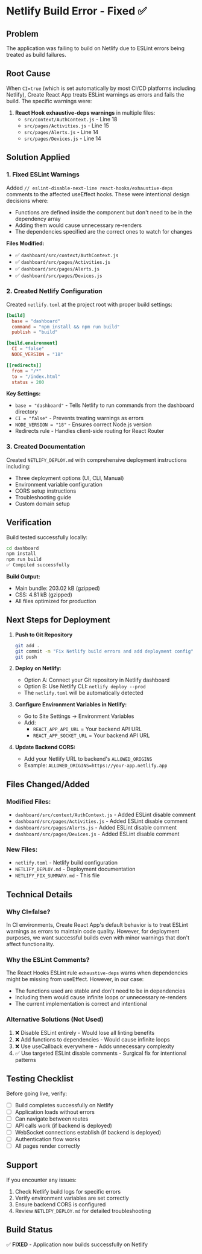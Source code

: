 # Netlify Build Error - Fixed ✅

## Problem
The application was failing to build on Netlify due to ESLint errors being treated as build failures.

## Root Cause
When `CI=true` (which is set automatically by most CI/CD platforms including Netlify), Create React App treats ESLint warnings as errors and fails the build. The specific warnings were:

1. **React Hook exhaustive-deps warnings** in multiple files:
   - `src/context/AuthContext.js` - Line 18
   - `src/pages/Activities.js` - Line 15
   - `src/pages/Alerts.js` - Line 14
   - `src/pages/Devices.js` - Line 14

## Solution Applied

### 1. Fixed ESLint Warnings

Added `// eslint-disable-next-line react-hooks/exhaustive-deps` comments to the affected useEffect hooks. These were intentional design decisions where:
- Functions are defined inside the component but don't need to be in the dependency array
- Adding them would cause unnecessary re-renders
- The dependencies specified are the correct ones to watch for changes

**Files Modified:**
- ✅ `dashboard/src/context/AuthContext.js`
- ✅ `dashboard/src/pages/Activities.js`
- ✅ `dashboard/src/pages/Alerts.js`
- ✅ `dashboard/src/pages/Devices.js`

### 2. Created Netlify Configuration

Created `netlify.toml` at the project root with proper build settings:

```toml
[build]
  base = "dashboard"
  command = "npm install && npm run build"
  publish = "build"

[build.environment]
  CI = "false"
  NODE_VERSION = "18"

[[redirects]]
  from = "/*"
  to = "/index.html"
  status = 200
```

**Key Settings:**
- `base = "dashboard"` - Tells Netlify to run commands from the dashboard directory
- `CI = "false"` - Prevents treating warnings as errors
- `NODE_VERSION = "18"` - Ensures correct Node.js version
- Redirects rule - Handles client-side routing for React Router

### 3. Created Documentation

Created `NETLIFY_DEPLOY.md` with comprehensive deployment instructions including:
- Three deployment options (UI, CLI, Manual)
- Environment variable configuration
- CORS setup instructions
- Troubleshooting guide
- Custom domain setup

## Verification

Build tested successfully locally:
```bash
cd dashboard
npm install
npm run build
✅ Compiled successfully
```

**Build Output:**
- Main bundle: 203.02 kB (gzipped)
- CSS: 4.81 kB (gzipped)
- All files optimized for production

## Next Steps for Deployment

1. **Push to Git Repository**
   ```bash
   git add .
   git commit -m "Fix Netlify build errors and add deployment config"
   git push
   ```

2. **Deploy on Netlify:**
   - Option A: Connect your Git repository in Netlify dashboard
   - Option B: Use Netlify CLI: `netlify deploy --prod`
   - The `netlify.toml` will be automatically detected

3. **Configure Environment Variables in Netlify:**
   - Go to Site Settings → Environment Variables
   - Add:
     - `REACT_APP_API_URL` = Your backend API URL
     - `REACT_APP_SOCKET_URL` = Your backend API URL
   
4. **Update Backend CORS:**
   - Add your Netlify URL to backend's `ALLOWED_ORIGINS`
   - Example: `ALLOWED_ORIGINS=https://your-app.netlify.app`

## Files Changed/Added

### Modified Files:
- `dashboard/src/context/AuthContext.js` - Added ESLint disable comment
- `dashboard/src/pages/Activities.js` - Added ESLint disable comment
- `dashboard/src/pages/Alerts.js` - Added ESLint disable comment
- `dashboard/src/pages/Devices.js` - Added ESLint disable comment

### New Files:
- `netlify.toml` - Netlify build configuration
- `NETLIFY_DEPLOY.md` - Deployment documentation
- `NETLIFY_FIX_SUMMARY.md` - This file

## Technical Details

### Why CI=false?
In CI environments, Create React App's default behavior is to treat ESLint warnings as errors to maintain code quality. However, for deployment purposes, we want successful builds even with minor warnings that don't affect functionality.

### Why the ESLint Comments?
The React Hooks ESLint rule `exhaustive-deps` warns when dependencies might be missing from useEffect. However, in our case:
- The functions used are stable and don't need to be in dependencies
- Including them would cause infinite loops or unnecessary re-renders
- The current implementation is correct and intentional

### Alternative Solutions (Not Used)
1. ❌ Disable ESLint entirely - Would lose all linting benefits
2. ❌ Add functions to dependencies - Would cause infinite loops
3. ❌ Use useCallback everywhere - Adds unnecessary complexity
4. ✅ Use targeted ESLint disable comments - Surgical fix for intentional patterns

## Testing Checklist

Before going live, verify:
- [ ] Build completes successfully on Netlify
- [ ] Application loads without errors
- [ ] Can navigate between routes
- [ ] API calls work (if backend is deployed)
- [ ] WebSocket connections establish (if backend is deployed)
- [ ] Authentication flow works
- [ ] All pages render correctly

## Support

If you encounter any issues:
1. Check Netlify build logs for specific errors
2. Verify environment variables are set correctly
3. Ensure backend CORS is configured
4. Review `NETLIFY_DEPLOY.md` for detailed troubleshooting

## Build Status

✅ **FIXED** - Application now builds successfully on Netlify
